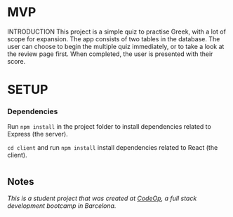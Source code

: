 # MVP
INTRODUCTION
This project is a simple quiz to practise Greek, with a lot of scope for expansion. The app consists of two tables in the database. The user can choose to begin the multiple quiz immediately, or to take a look at the review page first. When completed, the user is presented with their score.

# SETUP

### Dependencies

Run `npm install` in the project folder to install dependencies related to Express (the server).

`cd client` and run `npm install` install dependencies related to React (the client).


# 




## Notes

_This is a student project that was created at [CodeOp](http://CodeOp.tech), a full stack development bootcamp in Barcelona._
